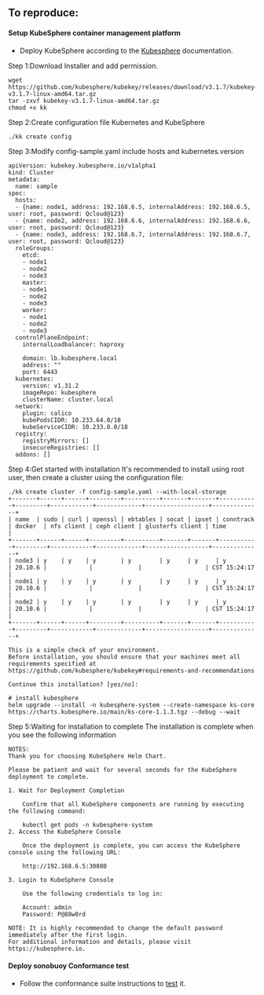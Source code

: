 ## To reproduce:
#### Setup KubeSphere container management platform
* Deploy KubeSphere according to the [Kubesphere](https://github.com/kubesphere/kubekey) documentation.

Step 1:Download Installer and add permission.
```
wget https://github.com/kubesphere/kubekey/releases/download/v3.1.7/kubekey-v3.1.7-linux-amd64.tar.gz
tar -zxvf kubekey-v3.1.7-linux-amd64.tar.gz
chmod +x kk
```

Step 2:Create configuration file Kubernetes and KubeSphere
```
./kk create config
```

Step 3:Modify config-sample.yaml include hosts and kubernetes.version
```
apiVersion: kubekey.kubesphere.io/v1alpha1
kind: Cluster
metadata:
  name: sample
spec:
  hosts:
  - {name: node1, address: 192.168.6.5, internalAddress: 192.168.6.5, user: root, password: Qcloud@123}
  - {name: node2, address: 192.168.6.6, internalAddress: 192.168.6.6, user: root, password: Qcloud@123}
  - {name: node3, address: 192.168.6.7, internalAddress: 192.168.6.7, user: root, password: Qcloud@123}
  roleGroups:
    etcd:
    - node1
    - node2
    - node3
    master:
    - node1
    - node2
    - node3
    worker:
    - node1
    - node2
    - node3
  controlPlaneEndpoint:
    internalLoadbalancer: haproxy
  
    domain: lb.kubesphere.local
    address: ""
    port: 6443
  kubernetes:
    version: v1.31.2
    imageRepo: kubesphere
    clusterName: cluster.local
  network:
    plugin: calico
    kubePodsCIDR: 10.233.64.0/18
    kubeServiceCIDR: 10.233.0.0/18
  registry:
    registryMirrors: []
    insecureRegistries: []
  addons: []
```

Step 4:Get started with installation
It's recommended to install using root user, then create a cluster using the configuration file:
```shell
./kk create cluster -f config-sample.yaml --with-local-storage
+-------+------+------+---------+----------+-------+-------+-----------+---------+------------+-------------+------------------+--------------+
| name  | sudo | curl | openssl | ebtables | socat | ipset | conntrack | docker  | nfs client | ceph client | glusterfs client | time         |
+-------+------+------+---------+----------+-------+-------+-----------+---------+------------+-------------+------------------+--------------+
| node3 | y    | y    | y       | y        | y     | y     | y         | 20.10.6 |            |             |                  | CST 15:24:17 |
| node1 | y    | y    | y       | y        | y     | y     | y         | 20.10.6 |            |             |                  | CST 15:24:17 |
| node2 | y    | y    | y       | y        | y     | y     | y         | 20.10.6 |            |             |                  | CST 15:24:17 |
+-------+------+------+---------+----------+-------+-------+-----------+---------+------------+-------------+------------------+--------------+

This is a simple check of your environment.
Before installation, you should ensure that your machines meet all requirements specified at
https://github.com/kubesphere/kubekey#requirements-and-recommendations

Continue this installation? [yes/no]:
```
```shell
# install kubesphere
helm upgrade --install -n kubesphere-system --create-namespace ks-core https://charts.kubesphere.io/main/ks-core-1.1.3.tgz --debug --wait
```
Step 5:Waiting for installation to complete
The installation is complete when you see the following information
```
NOTES:
Thank you for choosing KubeSphere Helm Chart.

Please be patient and wait for several seconds for the KubeSphere deployment to complete.

1. Wait for Deployment Completion

    Confirm that all KubeSphere components are running by executing the following command:

    kubectl get pods -n kubesphere-system
2. Access the KubeSphere Console

    Once the deployment is complete, you can access the KubeSphere console using the following URL:

    http://192.168.6.5:30880

3. Login to KubeSphere Console

    Use the following credentials to log in:

    Account: admin
    Password: P@88w0rd

NOTE: It is highly recommended to change the default password immediately after the first login.
For additional information and details, please visit https://kubesphere.io.

```

#### Deploy sonobuoy Conformance test
* Follow the conformance suite instructions to [test](https://github.com/cncf/k8s-conformance/blob/master/instructions.md) it.
